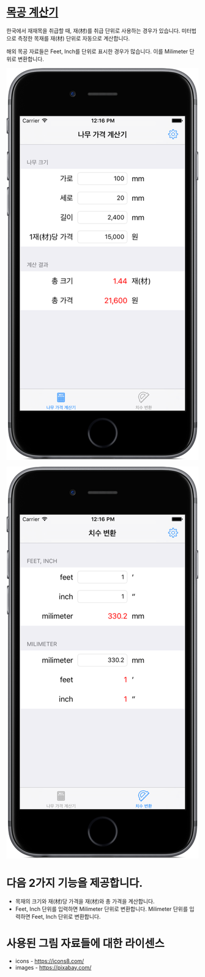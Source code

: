 # [목공 계산기](http://cfw.softdevstory.net)

한국에서 재재목을 취급할 때, 재(材)를 취급 단위로 사용하는 경우가 있습니다. 미터법으로 측정한 목재를 재(材) 단위로 자동으로 계산합니다.

해외 목공 자료들은 Feet, Inch를 단위로 표시한 경우가 많습니다. 이를 Milimeter 단위로 변환합니다.

![재(材) 계산기 화면](https://github.com/softdevstory/CalculatorForWoodWorker/blob/master/iPhone6-0Calculator_framed.png "재(材) 계산기 화면")

![단위 변환기 화면](https://github.com/softdevstory/CalculatorForWoodWorker/blob/master/iPhone6-0Conversion_framed.png "단위 변환기 화면")

# 다음 2가지 기능을 제공합니다.
* 목재의 크기와 재(材)당 가격을 재(材)와 총 가격을 계산합니다.
* Feet, Inch 단위를 입력하면 Milimeter 단위로 변환합니다. Milimeter 단위를 입력하면 Feet, Inch 단위로 변환합니다.

# 사용된 그림 자료들에 대한 라이센스
* icons - https://icons8.com/
* images - https://pixabay.com/

